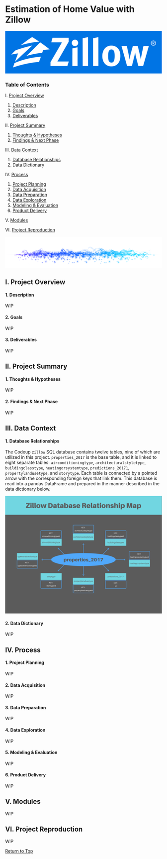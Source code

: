 # Estimation of Home Value with Zillow
![](https://github.com/ray-zapata/project_regression_zillow/blob/main/assets/logo.png)

### Table of Contents

I.   [Project Overview      ](#i-project-overview)
1.   [Description           ](#1-description)
2.   [Goals                 ](#2-goals)
3.   [Deliverables          ](#3-deliverables)

II.  [Project Summary       ](#ii-project-summary)
1.   [Thoughts & Hypotheses ](#1-thoughts--hypotheses)
2.   [Findings & Next Phase ](#2-findings--next-phase)

III. [Data Context          ](#iii-data-context)
1.   [Database Relationships](#1-database-relationships)
2.   [Data Dictionary       ](#2-data-dictionary)

IV.  [Process               ](#iv-process)
1.   [Project Planning      ](#1-project-planning)
2.   [Data Acquisition      ](#2-data-acquisition)
3.   [Data Preparation      ](#3-data-preparation)
4.   [Data Exploration      ](#4-data-exploration)
5.   [Modeling & Evaluation ](#5-modeling--evaluation)
6.   [Product Delivery      ](#6-product-delivery)

V.   [Modules               ](#v-modules)

VI.  [Project Reproduction  ](#vi-project-reproduction)

![](https://github.com/ray-zapata/project_regression_zillow/blob/main/assets/divider.png)

## I. Project Overview

#### 1. Description

WIP

#### 2. Goals

WIP

#### 3. Deliverables

WIP

## II. Project Summary

#### 1. Thoughts & Hypotheses

WIP

#### 2. Findings & Next Phase

WIP

## III. Data Context

#### 1. Database Relationships

The Codeup `zillow` SQL database contains twelve tables, nine of which are utilized in this project. `properties_2017` is the base table, and it is linked to eight separate tables: `airconditioningtype`, `architecturalstyletype`, `buildingclasstype`, `heatingorsystemtype`, `predictions_20171`, `propertylandusetype`, and `storytype`. Each table is connected by a pointed arrow with the corresponding foreign keys that link them. This database is read into a pandas DataFrame and prepared in the manner described in the data dictionary below.

![](https://github.com/ray-zapata/project_regression_zillow/blob/main/assets/databasemap.png)

#### 2. Data Dictionary

WIP

## IV. Process

#### 1. Project Planning

WIP

#### 2. Data Acquisition

WIP

#### 3. Data Preparation

WIP

#### 4. Data Exploration

WIP

#### 5. Modeling & Evaluation

WIP

#### 6. Product Delivery

WIP

## V. Modules

WIP

## VI. Project Reproduction

WIP

[Return to Top](https://github.com/ray-zapata/project_regression_zillow#estimation-of-home-value-with-zillow)